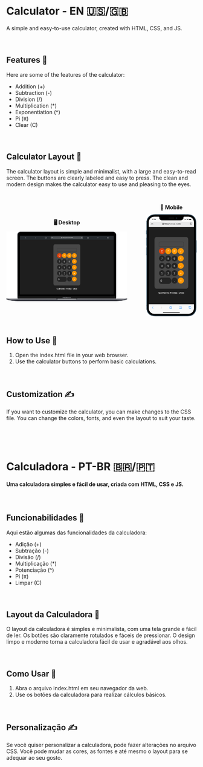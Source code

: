# Calculator - EN 🇺🇸/🇬🇧

A simple and easy-to-use calculator, created with HTML, CSS, and JS.

<div style="height: 20px;"></div>

## Features 🌟
Here are some of the features of the calculator:

- Addition (+)
- Subtraction (-)
- Division (/)
- Multiplication (*)
- Exponentiation (^)
- Pi (π)
- Clear (C)

<div style="height: 20px;"></div>

## Calculator Layout 🎨
The calculator layout is simple and minimalist, with a large and easy-to-read screen. The buttons are clearly labeled and easy to press. The clean and modern design makes the calculator easy to use and pleasing to the eyes.

<div style="display: flex; align-items: center; justify-content: center; margin-top: 30px;">
  <div style="text-align: center; margin-right: 50px;">
    <p style="font-weight: bold; margin-bottom: 10px;"><b>🖥️ Desktop</b></p>
    <img src="./assets/images/desktop.png" alt="Captura de tela do projeto em execução" width="600">
  </div>
  <div style="text-align: center;">
    <p style="font-weight: bold; margin-bottom: 10px;"><b>📱 Mobile</b></p>
    <img src="./assets/images/mobile.png" alt="Captura de tela do projeto em execução" width="250">
  </div>
</div>


<div style="height: 20px;"></div>

## How to Use 🧐
1. Open the index.html file in your web browser.
2. Use the calculator buttons to perform basic calculations.
<div style="height: 20px;"></div>

## Customization ✍️
If you want to customize the calculator, you can make changes to the CSS file. You can change the colors, fonts, and even the layout to suit your taste.



<div style="height: 50px;"></div>

# Calculadora - PT-BR 🇧🇷/🇵🇹

#### Uma calculadora simples e fácil de usar, criada com HTML, CSS e JS.

<div style="height: 20px;"></div>

## Funcionabilidades 🌟

Aqui estão algumas das funcionalidades da calculadora:

- Adição (+)
- Subtração (-)
- Divisão (/)
- Multiplicação (*)
- Potenciação (^)
- Pi (π)
- Limpar (C)
<div style="height: 20px;"></div>

## Layout da Calculadora 🎨
O layout da calculadora é simples e minimalista, com uma tela grande e fácil de ler. Os botões são claramente rotulados e fáceis de pressionar. O design limpo e moderno torna a calculadora fácil de usar e agradável aos olhos.

<div style="height: 20px;"></div>

## Como Usar 🧐

1. Abra o arquivo index.html em seu navegador da web.
2. Use os botões da calculadora para realizar cálculos básicos.

<div style="height: 20px;"></div>

## Personalização ✍️

Se você quiser personalizar a calculadora, pode fazer alterações no arquivo CSS. Você pode mudar as cores, as fontes e até mesmo o layout para se adequar ao seu gosto.

